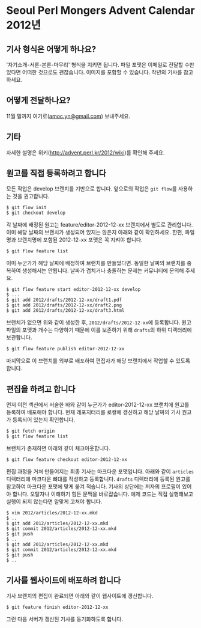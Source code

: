 Seoul Perl Mongers Advent Calendar 2012년
=========================================

기사 형식은 어떻게 하나요?
-----------------

'자기소개-서론-본론-마무리' 형식을 지키면 됩니다.
파일 포맷은 이메일로 전달할 수만 있다면 어떠한 것으로도 괜찮습니다.
이미지를 포함할 수 있습니다. 작년의 기사를 참고하세요.

어떻게 전달하나요?
-----------------

11월 말까지 여기로(amoc.yn@gmail.com) 보내주세요.

기타
----

자세한 설명은 위키(http://advent.perl.kr/2012/wiki)를 확인해 주세요.


원고를 직접 등록하려고 합니다
------------------------------

모든 작업은 develop 브랜치를 기반으로 합니다.
앞으로의 작업은 `git flow`를 사용하는 것을 권고합니다.

    $ git flow init
    $ git checkout develop

각 날짜에 배정된 원고는 feature/editor-2012-12-xx 브랜치에서 별도로 관리합니다.
이미 해당 날짜의 브랜치가 생성되어 있지는 않은지 아래와 같이 확인하세요.
한편, 파일명과 브랜치명에 포함된 2012-12-xx 포맷은 꼭 지켜야 합니다.

    $ git flow feature list

이미 누군가가 해당 날짜에 배정하여 브랜치를 만들었다면.
동일한 날짜의 브랜치를 중복하여 생성해서는 안됩니다.
날짜가 겹치거나 충돌하는 문제는 커뮤니티에 문의해 주세요.

    $ git flow feature start editor-2012-12-xx develop
    $ ...
    $ git add 2012/drafts/2012-12-xx/draft1.pdf
    $ git add 2012/drafts/2012-12-xx/draft2.png
    $ git add 2012/drafts/2012-12-xx/draft3.html

브랜치가 없으면 위와 같이 생성한 후, `2012/drafts/2012-12-xx`에 등록합니다.
원고 파일의 포맷과 개수는 다양하기 때문에
이를 보존하기 위해 `drafts`의 하위 디렉터리에 보관합니다.

    $ git flow feature publish editor-2012-12-xx

마지막으로 이 브랜치를 외부로 배포하여 편집자가 해당 브랜치에서
작업할 수 있도록 합니다.


편집을 하려고 합니다
---------------------

먼저 이전 섹션에서 서술한 바와 같이 누군가가
editor-2012-12-xx 브랜치에 원고를 등록하여 배포해야 합니다.
현재 레포지터리를 로컬에 갱신하고 해당 날짜의 기사 원고가 등록되어 있는지 확인합니다.

    $ git fetch origin
    $ git flow feature list

브랜치가 존재하면 아래와 같이 체크아웃합니다.

    $ git flow feature checkout editor-2012-12-xx

편집 과정을 거쳐 만들어지는 최종 기사는 마크다운 포맷입니다.
아래와 같이 `articles` 디렉터리에 마크다운 뼈대를 작성하고 등록합니다.
`drafts` 디렉터리에 등록된 원고를 참고하여 마크다운 포맷에 맞게 옮겨 적습니다.
기사의 상단에는 저자의 프로필이 있어야 합니다.
오탈자나 이해하기 힘든 문맥을 바로잡습니다.
예제 코드는 직접 실행해보고 실행이 되지 않는다면 알맞게 고쳐야 합니다.

    $ vim 2012/articles/2012-12-xx.mkd
    $ ..
    $ git add 2012/articles/2012-12-xx.mkd
    $ git commit 2012/articles/2012-12-xx.mkd
    $ git push
    $ ..
    $ git add 2012/articles/2012-12-xx.mkd
    $ git commit 2012/articles/2012-12-xx.mkd
    $ git push
    $ ..


기사를 웹사이트에 배포하려 합니다
-----------------------------------

기사 브랜치의 편집이 완료되면 아래와 같이 웹사이트에 갱신합니다.

    $ git feature finish editor-2012-12-xx

그런 다음 서버가 갱신된 기사를 동기화하도록 합니다.
